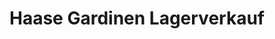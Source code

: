 ---
title: "Haase Gardinen Lagerverkauf"
url: /essen/haase-gardinen-lagerverkauf/
shop: Gardinen
---